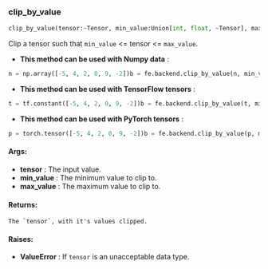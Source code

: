 

### clip_by_value
```python
clip_by_value(tensor:~Tensor, min_value:Union[int, float, ~Tensor], max_value:Union[int, float, ~Tensor]) -> ~Tensor
```
Clip a tensor such that `min_value` <= tensor <= `max_value`.
* **This method can be used with Numpy data** : 
```python
n = np.array([-5, 4, 2, 0, 9, -2])b = fe.backend.clip_by_value(n, min_value=-2, max_value=3)  # [-2, 3, 2, 0, 3, -2]
```
* **This method can be used with TensorFlow tensors** : 
```python
t = tf.constant([-5, 4, 2, 0, 9, -2])b = fe.backend.clip_by_value(t, min_value=-2, max_value=3)  # [-2, 3, 2, 0, 3, -2]
```
* **This method can be used with PyTorch tensors** : 
```python
p = torch.tensor([-5, 4, 2, 0, 9, -2])b = fe.backend.clip_by_value(p, min_value=-2, max_value=3)  # [-2, 3, 2, 0, 3, -2]
```

#### Args:

* **tensor** :  The input value.
* **min_value** :  The minimum value to clip to.
* **max_value** :  The maximum value to clip to.

#### Returns:
    The `tensor`, with it's values clipped.

#### Raises:

* **ValueError** :  If `tensor` is an unacceptable data type.
